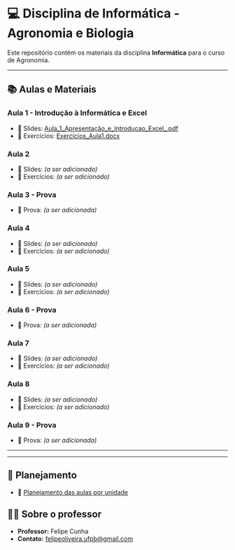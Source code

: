 # 💻 Disciplina de Informática - Agronomia e Biologia

Este repositório contém os materiais da disciplina **Informática** para o curso de Agronomia.

---

## 📚 Aulas e Materiais

### Aula 1 - Introdução à Informática e Excel
- 📎 Slides: [Aula_1_Apresentação_e_Introducao_Excel_.pdf](Aula_1_Apresentação_e_Introducao_Excel_.pdf)
- 📎 Exercícios: [Exercícios_Aula1.docx](Exercicios_Questoes_Biologia.docx)

### Aula 2
- 📎 Slides: *(a ser adicionado)*
- 📎 Exercícios: *(a ser adicionado)*

### Aula 3 - Prova
- 📎 Prova: *(a ser adicionada)*

### Aula 4
- 📎 Slides: *(a ser adicionado)*
- 📎 Exercícios: *(a ser adicionado)*

### Aula 5
- 📎 Slides: *(a ser adicionado)*
- 📎 Exercícios: *(a ser adicionado)*

### Aula 6 - Prova
- 📎 Prova: *(a ser adicionada)*

### Aula 7
- 📎 Slides: *(a ser adicionado)*
- 📎 Exercícios: *(a ser adicionado)*

### Aula 8
- 📎 Slides: *(a ser adicionado)*
- 📎 Exercícios: *(a ser adicionado)*

### Aula 9 - Prova
- 📎 Prova: *(a ser adicionada)*

---
---

## 📅 Planejamento
- 📎 [Planejamento das aulas por unidade](Planejamento%20Agronomia.pdf)

## 👨‍🏫 Sobre o professor
- **Professor:** Felipe Cunha  
- **Contato:** felipeoliveira.ufpb@gmail.com
